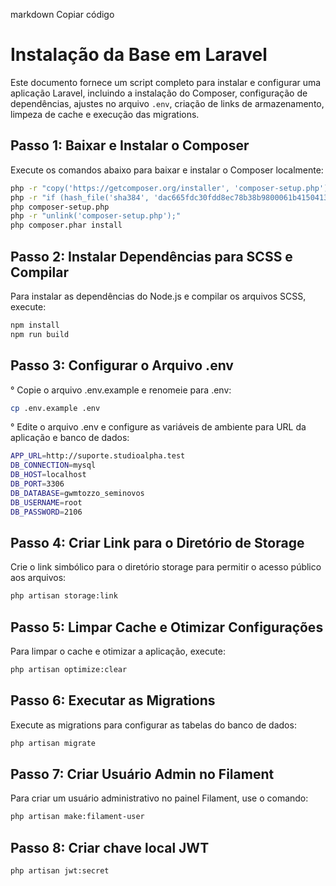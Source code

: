 
markdown
Copiar código
# Instalação da Base em Laravel

Este documento fornece um script completo para instalar e configurar uma aplicação Laravel, incluindo a instalação do Composer, configuração de dependências, ajustes no arquivo `.env`, criação de links de armazenamento, limpeza de cache e execução das migrations.

## Passo 1: Baixar e Instalar o Composer

Execute os comandos abaixo para baixar e instalar o Composer localmente:

```bash
php -r "copy('https://getcomposer.org/installer', 'composer-setup.php');"
php -r "if (hash_file('sha384', 'dac665fdc30fdd8ec78b38b9800061b4150413ff2e3b6f88543c636f7cd84f6db9189d43a81e5503cda447da73c7e5b6') { echo 'Installer verified'; } else { echo 'Installer corrupt'; unlink('composer-setup.php'); } echo PHP_EOL;"
php composer-setup.php
php -r "unlink('composer-setup.php');"
php composer.phar install
```

## Passo 2: Instalar Dependências para SCSS e Compilar

Para instalar as dependências do Node.js e compilar os arquivos SCSS, execute:

```bash
npm install
npm run build
```

## Passo 3: Configurar o Arquivo .env

° Copie o arquivo .env.example e renomeie para .env:

```bash
cp .env.example .env
```

° Edite o arquivo .env e configure as variáveis de ambiente para URL da aplicação e banco de dados:

```bash
APP_URL=http://suporte.studioalpha.test
DB_CONNECTION=mysql  
DB_HOST=localhost
DB_PORT=3306
DB_DATABASE=gwmtozzo_seminovos
DB_USERNAME=root
DB_PASSWORD=2106
```

## Passo 4: Criar Link para o Diretório de Storage

Crie o link simbólico para o diretório storage para permitir o acesso público aos arquivos:

```bash
php artisan storage:link
```

## Passo 5: Limpar Cache e Otimizar Configurações

Para limpar o cache e otimizar a aplicação, execute:

```bash
php artisan optimize:clear
```

## Passo 6: Executar as Migrations

Execute as migrations para configurar as tabelas do banco de dados:

```bash
php artisan migrate
```

## Passo 7: Criar Usuário Admin no Filament

Para criar um usuário administrativo no painel Filament, use o comando:

```bash
php artisan make:filament-user
```

## Passo 8: Criar chave local JWT

```bash
php artisan jwt:secret
```
